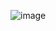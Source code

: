 ![image](https://github.com/Abiji-2020/Leetcode-2024/assets/145255212/b73d5e68-aad1-49e0-9b86-1d9042fdbaa1)
